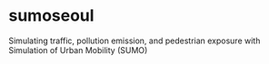 # sumoseoul
Simulating traffic, pollution emission, and pedestrian exposure with Simulation of Urban Mobility (SUMO)
